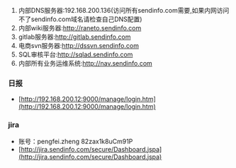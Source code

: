 1. 内部DNS服务器:192.168.200.136(访问所有sendinfo.com需要,如果内网访问不了sendinfo.com域名请检查自己DNS配置)
2. 内部wiki服务器:http://raneto.sendinfo.com
3. gitlab服务器:http://gitlab.sendinfo.com
4. 电商svn服务器:http://dssvn.sendinfo.com
5. SQL审核平台:http://sqlad.sendinfo.com
6. 内部所有业务运维系统:http://nav.sendinfo.com
 
### 日报
- [http://192.168.200.12:9000/manage/login.htm](http://192.168.200.12:9000/manage/login.htm)
    
### jira
-  账号：pengfei.zheng	82zax1k8uCm91P
-  [http://jira.sendinfo.com/secure/Dashboard.jspa](http://jira.sendinfo.com/secure/Dashboard.jspa)
    